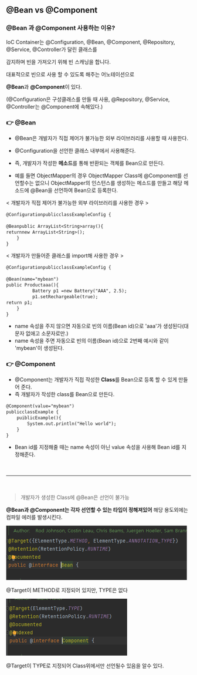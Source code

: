 ## **@Bean vs @Component**


### **@Bean 과 @Component 사용하는 이유?**

IoC Container는 @Configuration, @Bean, @Component, @Repository, @Service, @Controller가 달린 클래스를

감지하며 빈을 가져오기 위해 빈 스캐닝을 합니다.

대표적으로 빈으로 사용 할 수 있도록 해주는 어노테이션으로

**@Bean**과 **@Component**이 있다.

(@Configuration은 구성클래스를 만들 때 사용, @Repository, @Service, @Controller는 @Component에 속해있다.)



### **👉 @Bean**

- @Bean은 개발자가 직접 제어가 불가능한 외부 라이브러리를 사용할 때 사용한다.
- @Configuration을 선언한 클래스 내부에서 사용해준다.
- 즉, 개발자가 작성한 **메소드**를 통해 반환되는 객체를 Bean으로 만든다.

- 예를 들면 ObjectMapper의 경우 ObjectMapper Class에 @Component를 선언할수는 없으니 ObjectMapper의 인스턴스를 생성하는 메소드를 만들고 해당 메소드에 @Bean을 선언하여 Bean으로 등록한다.



< 개발자가 직접 제어가 불가능한 외부 라이브러리를 사용한 경우 >

```
@ConfigurationpublicclassExampleConfig {

@Beanpublic ArrayList<String>array(){
returnnew ArrayList<String>();
    }
}
```

< 개발자가 만들어준 클래스를 import해 사용한 경우 >

```
@ConfigurationpublicclassExampleConfig {

@Bean(name="mybean")
public Productaaa(){
          Battery p1 =new Battery("AAA", 2.5);
          p1.setRechargeable(true);
return p1;
   	}
}
```

- name 속성을 주지 않으면 자동으로 빈의 이름(Bean id)으로 'aaa'가 생성된다(대문자 없애고 소문자로만.)
- name 속성을 주면 자동으로 빈의 이름(Bean id)으로 2번째 예시와 같이 'mybean'이 생성된다.

### **👉 @Component**

- @Component는 개발자가 직접 작성한 **Class**를 Bean으로 등록 할 수 있게 만들어 준다.
- 즉 개발자가 작성한 class를 Bean으로 만든다.

```
@Component(value="mybean")
publicclassExample {
	puiblicExample(){
    	System.out.println("Hello world");
    }
}
```

- Bean id를 지정해줄 때는 name 속성이 아닌 value 속성을 사용해 Bean id를 지정해준다.

　


***
　


> 개발자가 생성한 Class에 @Bean은 선언이 불가능



**@Bean과 @Component는 각자 선언할 수 있는 타입이 정해져있어** 해당 용도외에는 컴파일 에러를 발생시킨다.

![img.png](markdown-image-files/img.png)

@Target이 METHOD로 지정되어 있지만, TYPE은 없다


![img_1.png](markdown-image-files/img_1.png)

@Target이 TYPE로 지정되어 Class위에서만 선언될수 있음을 알수 있다.



